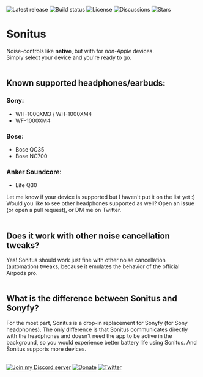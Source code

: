 ![Latest release](https://img.shields.io/github/v/tag/semvis123/sonitus?include_prereleases&label=Latest%20release&style=flat-square)
![Build status](https://img.shields.io/github/workflow/status/semvis123/sonitus/Build?style=flat-square)
![License](https://img.shields.io/github/license/semvis123/sonitus?style=flat-square)
![Discussions](https://img.shields.io/github/discussions/semvis123/sonitus?style=flat-square)
![Stars](https://img.shields.io/github/stars/semvis123/sonitus?style=social)
# Sonitus
Noise-controls like **native**, but with for _non-Apple_ devices.  
Simply select your device and you're ready to go.
\
&nbsp;

## Known supported headphones/earbuds:
### Sony:
- WH-1000XM3 / WH-1000XM4
- WF-1000XM4
### Bose:
- Bose QC35
- Bose NC700
### Anker Soundcore:
- Life Q30

Let me know if your device is supported but I haven't put it on the list yet :)  
Would you like to see other headphones supported as well? Open an issue (or open a pull request), or DM me on Twitter.
\
&nbsp;

## Does it work with other noise cancellation tweaks?
Yes! Sonitus should work just fine with other noise cancellation (automation) tweaks, because it emulates the behavior of the official Airpods pro.
\
&nbsp;
## What is the difference between Sonitus and Sonyfy?
For the most part, Sonitus is a drop-in replacement for Sonyfy (for Sony headphones). The only difference is that Sonitus communicates directly with the headphones and doesn't need the app to be active in the background, so you would experience better battery life using Sonitus. And Sonitus supports more devices.
\
&nbsp;

[![Join my Discord server](https://img.shields.io/badge/-Join_my_Discord_server-445283)](https://discord.gg/hHqwhQKk89)
[![Donate](https://img.shields.io/badge/☕-Buy%20me%20a%20coffee%20%3A%29-064A5F)](https://ko-fi.com/semvis)
[![Twitter](https://img.shields.io/twitter/follow/semvis123?style=social)](https://twitter.com/semvis123)